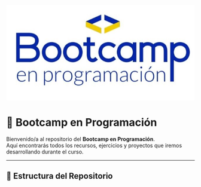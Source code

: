 <!-- Banner -->
<p align="center">
  <img src="bootcamp.jpg" alt="Bootcamp en programación" width="600"/>
</p>

# 🚀 Bootcamp en Programación

Bienvenido/a al repositorio del **Bootcamp en Programación**.  
Aquí encontrarás todos los recursos, ejercicios y proyectos que iremos desarrollando durante el curso.

---

## 📂 Estructura del Repositorio

